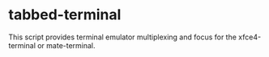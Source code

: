# tabbed-terminal
This script provides terminal emulator multiplexing and focus for the xfce4-terminal or mate-terminal.
